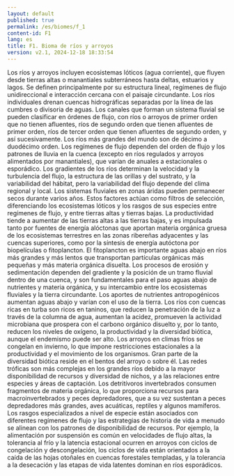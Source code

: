 ```yaml
---
layout: default
published: true
permalink: /es/biomes/f_1
content-id: F1
lang: es
title: F1. Bioma de ríos y arroyos
version: v2.1, 2024-12-18 18:33:54
---
```


Los ríos y arroyos incluyen ecosistemas lóticos (agua corriente), que fluyen desde tierras altas o manantiales subterráneos hasta deltas, estuarios y lagos. Se definen principalmente por su estructura lineal, regímenes de flujo unidireccional e interacción cercana con el paisaje circundante. Los ríos individuales drenan cuencas hidrográficas separadas por la línea de las cumbres o divisoria de aguas. Los canales que forman un sistema fluvial se pueden clasificar en órdenes de flujo, con ríos o arroyos de primer orden que no tienen afluentes, ríos de segundo orden que tienen afluentes de primer orden, ríos de tercer orden que tienen afluentes de segundo orden, y así sucesivamente. Los ríos más grandes del mundo son de décimo a duodécimo orden. Los regímenes de flujo dependen del orden de flujo y los patrones de lluvia en la cuenca (excepto en ríos regulados y arroyos alimentados por manantiales), que varían de anuales a estacionales o esporádico. Los gradientes de los ríos determinan la velocidad y la turbulencia del flujo, la estructura de las orillas y del sustrato, y la variabilidad del hábitat, pero la variabilidad del flujo depende del clima regional y local. Los sistemas fluviales en zonas áridas pueden permanecer secos durante varios años. Estos factores actúan como filtros de selección, diferenciando los ecosistemas lóticos y los rasgos de sus especies entre regímenes de flujo, y entre tierras altas y tierras bajas. La productividad tiende a aumentar de las tierras altas a las tierras bajas, y es impulsada tanto por fuentes de energía alóctonas que aportan materia orgánica gruesa de los ecosistemas terrestres en las zonas ribereñas adyacentes y las cuencas superiores, como por la síntesis de energía autóctona por biopelículas o fitoplancton. El fitoplancton es importante aguas abajo en ríos más grandes y más lentos que transportan partículas orgánicas más pequeñas y más materia orgánica disuelta. Los procesos de erosión y sedimentación dependen del gradiente y la posición de un tramo fluvial dentro de una cuenca, y son fundamentales para el paso aguas abajo de nutrientes y materia orgánica, y su intercambio entre los ecosistemas fluviales y la tierra circundante. Los aportes de nutrientes antropogénicos aumentan aguas abajo y varían con el uso de la tierra. Los ríos con cuencas ricas en turba son ricos en taninos, que reducen la penetración de la luz a través de la columna de agua, aumentan la acidez, promueven la actividad microbiana que prospera con el carbono orgánico disuelto y, por lo tanto, reducen los niveles de oxígeno, la productividad y la diversidad biótica, aunque el endemismo puede ser alto. Los arroyos en climas fríos se congelan en invierno, lo que impone restricciones estacionales a la productividad y el movimiento de los organismos. Gran parte de la diversidad biótica reside en el bentos del arroyo o sobre él. Las redes tróficas son más complejas en los grandes ríos debido a la mayor disponibilidad de recursos y diversidad de nichos, y a las relaciones entre especies y áreas de captación. Los detritívoros invertebrados consumen fragmentos de materia orgánica, lo que proporciona recursos para macroinvertebrados y peces depredadores, que a su vez sustentan a peces depredadores más grandes, aves acuáticas, reptiles y algunos mamíferos. Los rasgos especializados a nivel de especie están asociados con diferentes regímenes de flujo y las estrategias de historia de vida a menudo se alinean con los patrones de disponibilidad de recursos. Por ejemplo, la alimentación por suspensión es común en velocidades de flujo altas, la tolerancia al frío y la latencia estacional ocurren en arroyos con ciclos de congelación y descongelación, los ciclos de vida están orientados a la caída de las hojas otoñales en cuencas forestales templadas, y la tolerancia a la desecación y las etapas de vida latentes dominan en ríos esporádicos.
